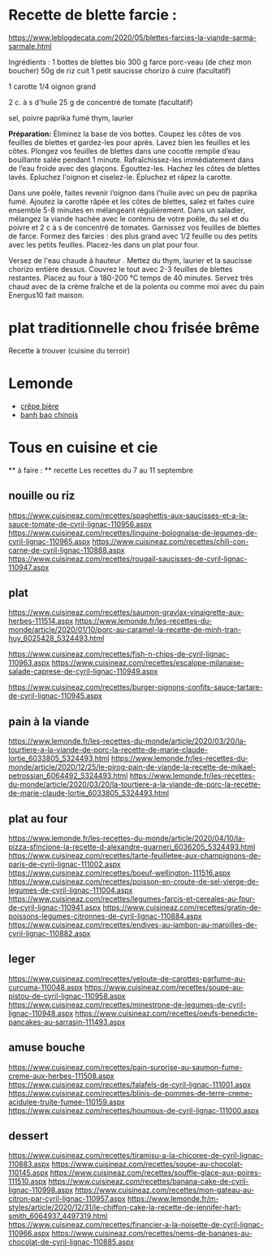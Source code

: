 
# Recette de blette farcie :
https://www.leblogdecata.com/2020/05/blettes-farcies-la-viande-sarma-sarmale.html

Ingrédients :
1 bottes de blettes bio 
300 g farce porc-veau (de chez mon boucher)
50g de riz cuit 
1 petit saucisse chorizo à cuire (facultatif) 

1 carotte
1/4 oignon grand

2 c. à s d'huile 
25 g de concentré de tomate (facultatif)

sel, poivre
paprika fumé
thym, laurier

 
**Préparation:**
Éliminez la base de vos bottes. Coupez les côtes de vos feuilles de blettes et gardez-les pour après.
Lavez bien les feuilles et les  côtes.
Plongez vos feuilles de blettes dans une cocotte remplie d’eau bouillante salée pendant 1 minute. Rafraîchissez-les immédiatement dans de l’eau froide avec des glaçons. 
Égouttez-les.
Hachez les côtes de blettes lavés. 
Épluchez l'oignon et ciselez-le. Épluchez et râpez la carotte. 
      
Dans une poêle, faites revenir l’oignon  dans l’huile avec un peu de paprika fumé. 
Ajoutez la carotte râpée et les côtes de blettes, salez  et faites cuire ensemble 5-8 minutes en mélangeant régulièrement.
Dans un saladier, mélangez la viande hachée avec le contenu de votre poêle, du sel et du poivre et 2 c à s de concentré de tomates.
Garnissez vos feuilles de blettes de farce. 
Formez des farcies : des plus grand avec 1/2 feuille ou des petits avec les petits feuilles.
Placez-les dans un plat pour four.
 
Versez de l'eau chaude à hauteur .
Mettez du thym, laurier et la saucisse chorizo entière dessus. 
Couvrez le tout avec 2-3 feuilles de blettes restantes.
Placez au four à 180-200 °C temps de 40 minutes.
Servez très chaud avec de la crème fraîche et de la polenta ou comme moi avec du pain Energus10 fait maison.


# plat traditionnelle chou frisée brême
Recette à trouver (cuisine du terroir)

# Lemonde
- [crêpe bière](https://www.lemonde.fr/les-recettes-du-monde/article/2021/04/06/les-crepes-a-la-biere-la-recette-de-gala-collette-et-victor-coutard_6075751_5324493.html)
- [banh bao chinois](https://www.lemonde.fr/les-recettes-du-monde/article/2021/03/27/le-char-siu-bao-la-recette-de-chi-wah-chan_6074674_5324493.html)

# Tous en cuisine et cie
** à faire : ** recette Les recettes du 7 au 11 septembre

## nouille ou riz
https://www.cuisineaz.com/recettes/spaghettis-aux-saucisses-et-a-la-sauce-tomate-de-cyril-lignac-110956.aspx
https://www.cuisineaz.com/recettes/linguine-bolognaise-de-legumes-de-cyril-lignac-110965.aspx
https://www.cuisineaz.com/recettes/chili-con-carne-de-cyril-lignac-110888.aspx
https://www.cuisineaz.com/recettes/rougail-saucisses-de-cyril-lignac-110947.aspx



## plat
https://www.cuisineaz.com/recettes/saumon-gravlax-vinaigrette-aux-herbes-111514.aspx
https://www.lemonde.fr/les-recettes-du-monde/article/2020/01/10/porc-au-caramel-la-recette-de-minh-tran-huy_6025428_5324493.html

https://www.cuisineaz.com/recettes/fish-n-chips-de-cyril-lignac-110963.aspx
https://www.cuisineaz.com/recettes/escalope-milanaise-salade-caprese-de-cyril-lignac-110949.aspx

https://www.cuisineaz.com/recettes/burger-oignons-confits-sauce-tartare-de-cyril-lignac-110945.aspx

## pain à la viande
https://www.lemonde.fr/les-recettes-du-monde/article/2020/03/20/la-tourtiere-a-la-viande-de-porc-la-recette-de-marie-claude-lortie_6033805_5324493.html
https://www.lemonde.fr/les-recettes-du-monde/article/2020/12/25/le-pirog-pain-de-viande-la-recette-de-mikael-petrossian_6064492_5324493.html
https://www.lemonde.fr/les-recettes-du-monde/article/2020/03/20/la-tourtiere-a-la-viande-de-porc-la-recette-de-marie-claude-lortie_6033805_5324493.html

## plat au four
https://www.lemonde.fr/les-recettes-du-monde/article/2020/04/10/la-pizza-sfincione-la-recette-d-alexandre-guarneri_6036205_5324493.html
https://www.cuisineaz.com/recettes/tarte-feuilletee-aux-champignons-de-paris-de-cyril-lignac-111002.aspx
https://www.cuisineaz.com/recettes/boeuf-wellington-111516.aspx
https://www.cuisineaz.com/recettes/poisson-en-croute-de-sel-vierge-de-legumes-de-cyril-lignac-111004.aspx
https://www.cuisineaz.com/recettes/legumes-farcis-et-cereales-au-four-de-cyril-lignac-110941.aspx
https://www.cuisineaz.com/recettes/gratin-de-poissons-legumes-citronnes-de-cyril-lignac-110884.aspx
https://www.cuisineaz.com/recettes/endives-au-jambon-au-maroilles-de-cyril-lignac-110882.aspx


## leger
https://www.cuisineaz.com/recettes/veloute-de-carottes-parfume-au-curcuma-110048.aspx
https://www.cuisineaz.com/recettes/soupe-au-pistou-de-cyril-lignac-110958.aspx
https://www.cuisineaz.com/recettes/minestrone-de-legumes-de-cyril-lignac-110948.aspx
https://www.cuisineaz.com/recettes/oeufs-benedicte-pancakes-au-sarrasin-111493.aspx

## amuse bouche
https://www.cuisineaz.com/recettes/pain-surprise-au-saumon-fume-creme-aux-herbes-111508.aspx
https://www.cuisineaz.com/recettes/falafels-de-cyril-lignac-111001.aspx
https://www.cuisineaz.com/recettes/blinis-de-pommes-de-terre-creme-acidulee-truite-fumee-110159.aspx
https://www.cuisineaz.com/recettes/houmous-de-cyril-lignac-111000.aspx

## dessert
https://www.cuisineaz.com/recettes/tiramisu-a-la-chicoree-de-cyril-lignac-110883.aspx
https://www.cuisineaz.com/recettes/soupe-au-chocolat-110145.aspx
https://www.cuisineaz.com/recettes/souffle-glace-aux-poires-111510.aspx
https://www.cuisineaz.com/recettes/banana-cake-de-cyril-lignac-110998.aspx
https://www.cuisineaz.com/recettes/mon-gateau-au-citron-par-cyril-lignac-110957.aspx
https://www.lemonde.fr/m-styles/article/2020/12/31/le-chiffon-cake-la-recette-de-jennifer-hart-smith_6064937_4497319.html
https://www.cuisineaz.com/recettes/financier-a-la-noisette-de-cyril-lignac-110966.aspx
https://www.cuisineaz.com/recettes/nems-de-bananes-au-chocolat-de-cyril-lignac-110885.aspx
